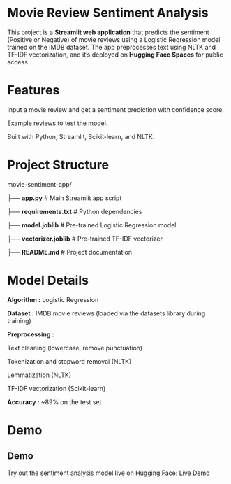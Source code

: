 # Movie Review Sentiment Analysis
This project is a **Streamlit web application** that predicts the sentiment (Positive or Negative) of movie reviews using a Logistic Regression model trained on the IMDB dataset. The app preprocesses text using NLTK and TF-IDF vectorization, and it’s deployed on **Hugging Face Spaces** for public access.
# Features



Input a movie review and get a sentiment prediction with confidence score.



Example reviews to test the model.



Built with Python, Streamlit, Scikit-learn, and NLTK.


# Project Structure

movie-sentiment-app/

 **├── app.py**              # Main Streamlit app script
  
  **├── requirements.txt**    # Python dependencies
  
  **├── model.joblib**        # Pre-trained Logistic Regression model

  **├── vectorizer.joblib**   # Pre-trained TF-IDF vectorizer

  **├── README.md**           # Project documentation


# Model Details


  **Algorithm :** Logistic Regression


  **Dataset :** IMDB movie reviews (loaded via the datasets library during training)


  **Preprocessing :**

Text cleaning (lowercase, remove punctuation)

Tokenization and stopword removal (NLTK)

Lemmatization (NLTK)

TF-IDF vectorization (Scikit-learn)

  **Accuracy :** ~89% on the test set

# Demo

## Demo

Try out the sentiment analysis model live on Hugging Face: [Live Demo](SaishWarule1116/Movie_Review_Sentiment_Analysis)
